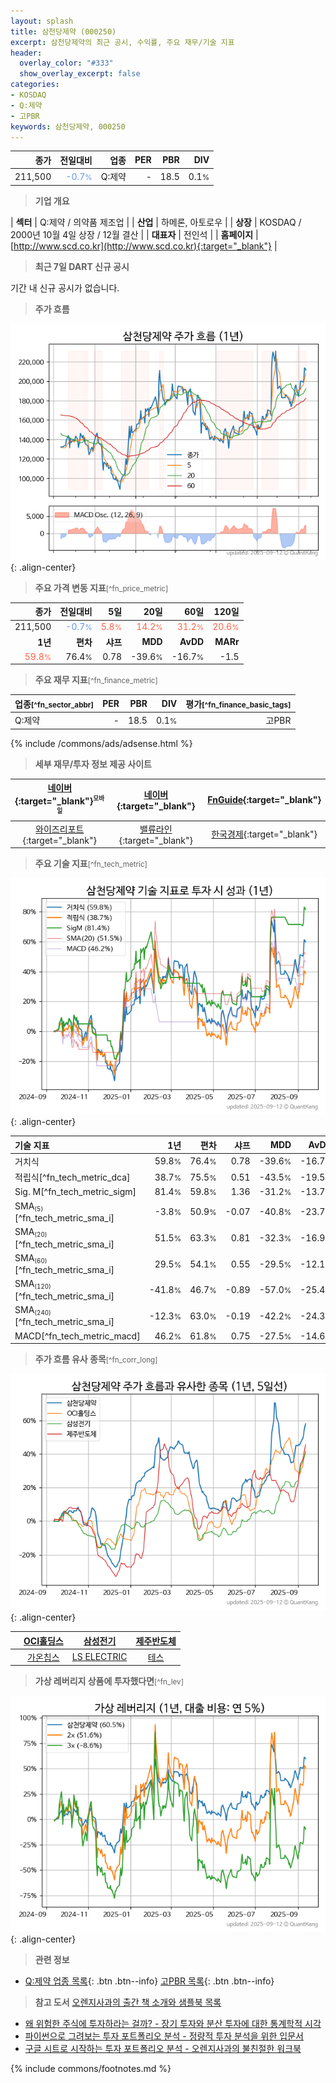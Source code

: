 ```yaml
---
layout: splash
title: 삼천당제약 (000250)
excerpt: 삼천당제약의 최근 공시, 수익률, 주요 재무/기술 지표
header:
  overlay_color: "#333"
  show_overlay_excerpt: false
categories:
- KOSDAQ
- Q:제약
- 고PBR
keywords: 삼천당제약, 000250
---
```


| **종가** | **전일대비** | **업종** | **PER** | **PBR** | **DIV** |
| -------: | -----------: | -------: | ------: | ------: | ------: |
| 211,500 | <span style="color: cornflowerblue">-0.7<small>%</small></span> | Q:제약 | - | 18.5 | 0.1<small>%</small> |

<!-- more -->


> **기업 개요**<a id="company"></a>

| <span style="white-space:nowrap;">**섹터**</span> | Q:제약 / 의약품 제조업 |
| <span style="white-space:nowrap;">**산업**</span> | 하메론, 아토로우 |
| <span style="white-space:nowrap;">**상장**</span> | KOSDAQ / 2000년 10월 4일 상장 / 12월 결산 |
| <span style="white-space:nowrap;">**대표자**</span> | 전인석 |
| <span style="white-space:nowrap;">**홈페이지**</span> | [http://www.scd.co.kr](http://www.scd.co.kr){:target="_blank"} |


> **최근 7일 DART 신규 공시**<a id="dart"></a>

기간 내 신규 공시가 없습니다.


> **주가 흐름**<a id="price"></a>

![000250](/stock/images/000250.png){: .align-center}


> **주요 가격 변동 지표**<small>[^fn_price_metric]</small>

| **종가** | **전일대비** | **5일** | **20일** | **60일** | **120일** |
| -------: | -----------: | ------: | -------: | -------: | --------: |
| 211,500 | <span style="color: cornflowerblue">-0.7<small>%</small></span> | <span style="color: tomato">5.8<small>%</small></span> | <span style="color: tomato">14.2<small>%</small></span> | <span style="color: tomato">31.2<small>%</small></span> | <span style="color: tomato">20.6<small>%</small></span> |
| **1년** | **편차** | **샤프** | **MDD** | **AvDD** | **MARr** |
| <span style="color: tomato">59.8<small>%</small></span> | 76.4<small>%</small> | 0.78 | -39.6<small>%</small> | -16.7<small>%</small> | -1.5 |


> **주요 재무 지표**<small>[^fn_finance_metric]</small>

| **업종**<small>[^fn_sector_abbr]</small> | **PER** | **PBR** | **DIV** | **평가**<small>[^fn_finance_basic_tags]</small> |
| :--------------------------------------- | ------: | ------: | ------: | ----------------------------------------------: |
| Q:제약 | - | 18.5 | 0.1<small>%</small> | 고PBR |



{% include /commons/ads/adsense.html %}

> **세부 재무/투자 정보 제공 사이트**

| [네이버](https://m.stock.naver.com/domestic/stock/000250/finance/summary){:target="_blank"}<sup><small>모바일</small></sup> | [네이버](https://finance.naver.com/item/coinfo.naver?code=000250){:target="_blank"} | [FnGuide](https://comp.fnguide.com/SVO2/ASP/SVD_Invest.asp?gicode=A000250&MenuYn=Y){:target="_blank"} |
| :---: | :---: | :---: |
| [와이즈리포트](https://comp.wisereport.co.kr/company/c1040001.aspx?cmp_cd=000250){:target="_blank"} | [밸류라인](https://www.valueline.co.kr/finance/summary/000250){:target="_blank"} | [한국경제](https://markets.hankyung.com/stock/000250/financial-summary){:target="_blank"} |


> **주요 기술 지표**<small>[^fn_tech_metric]</small>


![000250](/stock/images/000250_tech.png){: .align-center}

| **기술 지표** | **1년** | **편차** | **샤프** | **MDD** | **AvDD** |
| :------------ | ------: | -----------: | -------: | ------: | -------: |
| 거치식 | 59.8<small>%</small> | 76.4<small>%</small> | 0.78 | -39.6<small>%</small> | -16.7<small>%</small> |
| 적립식[^fn_tech_metric_dca] | 38.7<small>%</small> | 75.5<small>%</small> | 0.51 | -43.5<small>%</small> | -19.5<small>%</small> |
| Sig. M[^fn_tech_metric_sigm] | 81.4<small>%</small> | 59.8<small>%</small> | 1.36 | -31.2<small>%</small> | -13.7<small>%</small> |
| SMA<small><sub>(5)</sub></small>[^fn_tech_metric_sma_i] | -3.8<small>%</small> | 50.9<small>%</small> | -0.07 | -40.8<small>%</small> | -23.7<small>%</small> |
| SMA<small><sub>(20)</sub></small>[^fn_tech_metric_sma_i] | 51.5<small>%</small> | 63.3<small>%</small> | 0.81 | -32.3<small>%</small> | -16.9<small>%</small> |
| SMA<small><sub>(60)</sub></small>[^fn_tech_metric_sma_i] | 29.5<small>%</small> | 54.1<small>%</small> | 0.55 | -29.5<small>%</small> | -12.1<small>%</small> |
| SMA<small><sub>(120)</sub></small>[^fn_tech_metric_sma_i] | -41.8<small>%</small> | 46.7<small>%</small> | -0.89 | -57.0<small>%</small> | -25.4<small>%</small> |
| SMA<small><sub>(240)</sub></small>[^fn_tech_metric_sma_i] | -12.3<small>%</small> | 63.0<small>%</small> | -0.19 | -42.2<small>%</small> | -24.3<small>%</small> |
| MACD[^fn_tech_metric_macd] | 46.2<small>%</small> | 61.8<small>%</small> | 0.75 | -27.5<small>%</small> | -14.6<small>%</small> |


> **주가 흐름 유사 종목**<a id="corr"></a><small>[^fn_corr_long]</small>

![000250](/stock/images/000250_corr.png){: .align-center}

|       | [OCI홀딩스](/010060/) | [삼성전기](/009150/) | [제주반도체](/080220/) |
| :---: | :------------------------------------: | :------------------------------------: | :------------------------------------: |
|       | [가온칩스](/399720/) | [LS ELECTRIC](/010120/) | [테스](/095610/) |


> **가상 레버리지 상품에 투자했다면**<a id="2x"></a><small>[^fn_lev]</small>

![000250](/stock/images/000250_2x.png){: .align-center}


> **관련 정보**

- [Q:제약 업종 목록](/stats/sector/kosdaq_업종_제약_종목/){: .btn .btn--info} [고PBR 목록](/fn/fn_high_pbr/){: .btn .btn--info}

> **참고 도서** [오렌지사과의 출간 책 소개와 샘플북 목록](https://kongdori.tistory.com/691)

- [왜 위험한 주식에 투자하라는 걸까? - 장기 투자와 분산 투자에 대한 통계학적 시각](https://kongdori.tistory.com/421)
- [파이썬으로 그려보는 투자 포트폴리오 분석  - 정량적 투자 분석을 위한 입문서](https://kongdori.tistory.com/643)
- [구글 시트로 시작하는 투자 포트폴리오 분석 - 오렌지사과의 불친절한 워크북](https://kongdori.tistory.com/449)


{% include commons/footnotes.md %}